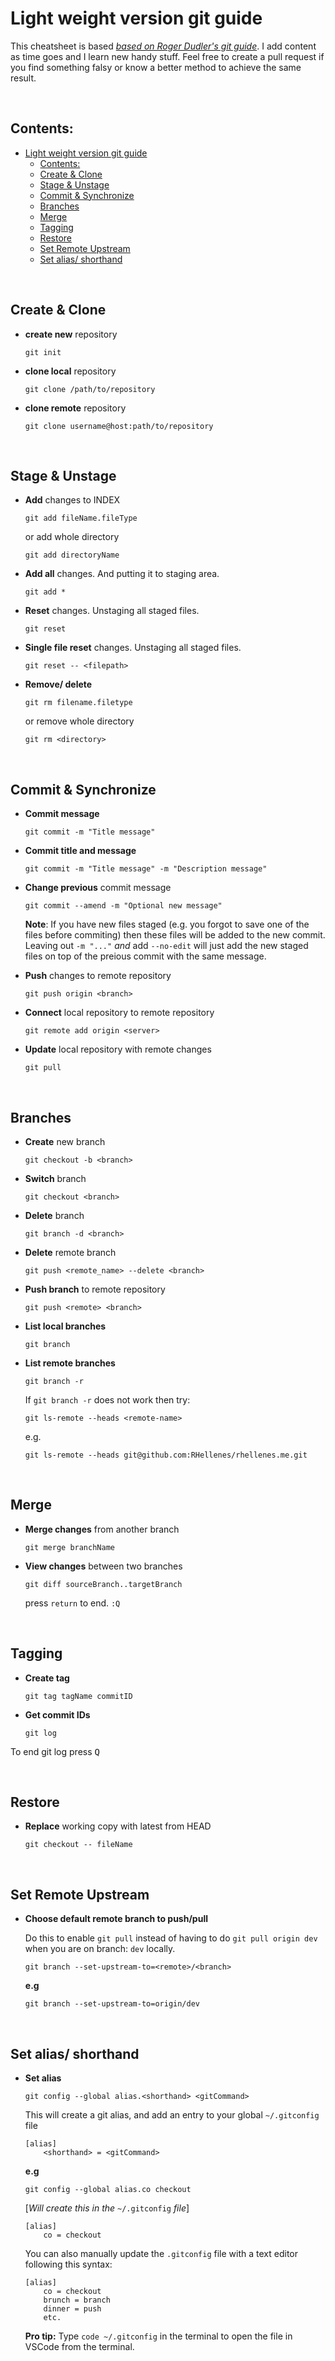 # Light weight version git guide

This cheatsheet is based [_based on Roger Dudler's git guide_](http://rogerdudler.github.io/git-guide/). I add content as time goes and I learn new handy stuff. Feel free to create a pull request if you find something falsy or know a better method to achieve the same result. 

&nbsp;

## Contents:

- [Light weight version git guide](#light-weight-version-git-guide)
  - [Contents:](#contents)
  - [Create & Clone](#create--clone)
  - [Stage & Unstage](#stage--unstage)
  - [Commit & Synchronize](#commit--synchronize)
  - [Branches](#branches)
  - [Merge](#merge)
  - [Tagging](#tagging)
  - [Restore](#restore)
  - [Set Remote Upstream](#set-remote-upstream)
  - [Set alias/ shorthand](#set-alias-shorthand)

&nbsp;

## Create & Clone

- **create new** repository

  ```git
  git init
  ```

- **clone local** repository

  ```git
  git clone /path/to/repository
  ```

- **clone remote** repository

  ```git
  git clone username@host:path/to/repository
  ```

&nbsp;

## Stage & Unstage

- **Add** changes to INDEX

  ```git
  git add fileName.fileType
  ```

  or add whole directory

  ```git
  git add directoryName
  ```

- **Add all** changes. And putting it to staging area. 

  ```git
  git add *
  ```

- **Reset** changes. Unstaging all staged files. 

  ```git
  git reset
  ```

- **Single file reset** changes. Unstaging all staged files. 

  ```git
  git reset -- <filepath>
  ```

- **Remove/ delete**

  ```git
  git rm filename.filetype
  ```

  or remove whole directory

  ```git
  git rm <directory>
  ```

&nbsp;

## Commit & Synchronize

- **Commit message**

  ```git
  git commit -m "Title message"
  ```

- **Commit title and message** 

  ```git
  git commit -m "Title message" -m "Description message"
  ```

- **Change previous** commit message

  ```git
  git commit --amend -m "Optional new message"
  ```

  **Note**: If you have new files staged (e.g. you forgot to save one of the files before commiting) then these files will be added to the new commit. Leaving out `-m "..."`  *and* add `--no-edit` will just add the new staged files on top of the preious commit with the same message. 

- **Push** changes to remote repository

  ```git
  git push origin <branch>
  ```

- **Connect** local repository to remote repository

  ```git
  git remote add origin <server>
  ```

- **Update** local repository with remote changes

  ```git
  git pull
  ```

&nbsp;

## Branches

- **Create** new branch

  ```git
  git checkout -b <branch>
  ```

- **Switch** branch

  ```git
  git checkout <branch>
  ```

- **Delete** branch

  ```git
  git branch -d <branch>
  ```

- **Delete** remote branch

  ```git
  git push <remote_name> --delete <branch>
  ```

- **Push branch** to remote repository

  ```git
  git push <remote> <branch>
  ```

- **List local branches** 

  ```git
  git branch
  ```

- **List remote branches** 

  ```git
  git branch -r
  ```

  If `git branch -r` does not work then try:

  ```git
  git ls-remote --heads <remote-name>
  ```

  e.g.
  ```git
  git ls-remote --heads git@github.com:RHellenes/rhellenes.me.git
  ```



&nbsp;

## Merge

- **Merge changes** from another branch

  ```git
  git merge branchName
  ```

- **View changes** between two branches

  ```git
  git diff sourceBranch..targetBranch
  ```

  press `return` to end. `:Q`

&nbsp;

## Tagging

- **Create tag**

  ```git
  git tag tagName commitID
  ```

- **Get commit IDs**

  ```git
  git log
  ```

To end git log press <kbd>Q</kbd> 


&nbsp;

## Restore

- **Replace** working copy with latest from HEAD

  ```git
  git checkout -- fileName
  ```
  
&nbsp;

## Set Remote Upstream

- **Choose default remote branch to push/pull**

  Do this to enable `git pull` instead of having to do `git pull origin dev` when you are on branch: `dev` locally.

  ```git
  git branch --set-upstream-to=<remote>/<branch>
  ```

  **e.g**
  ```git
  git branch --set-upstream-to=origin/dev
  ```

&nbsp;

## Set alias/ shorthand

- **Set alias**


  ```git
  git config --global alias.<shorthand> <gitCommand>
  ```
  
  This will create a git alias, and add an entry to your global `~/.gitconfig` file
  ```git
  [alias]
      <shorthand> = <gitCommand>
  ```

  **e.g**
  ```git
  git config --global alias.co checkout
  ```
  [_Will create this in the_ `~/.gitconfig` _file_]
  ```git
  [alias]
      co = checkout
  ```

  You can also manually update the `.gitconfig` file with a text editor following this syntax:

  ```git
  [alias]
      co = checkout
      brunch = branch
      dinner = push
      etc.
  ```

  **Pro tip:** Type `code ~/.gitconfig` in the terminal to open the file in VSCode from the terminal.